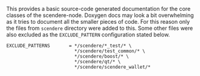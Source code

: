This provides a basic source-code generated documentation for the core classes of the scendere-node.
Doxygen docs may look a bit overwhelming as it tries to document all the smaller pieces of code. For
this reason only the files from `scendere` directory were added to this. Some other
files were also excluded as the `EXCLUDE_PATTERN` configuration stated below.

    EXCLUDE_PATTERNS       = */scendere/*_test/* \
                             */scendere/test_common/* \
                             */scendere/boost/* \
                             */scendere/qt/* \
                             */scendere/scendere_wallet/*

